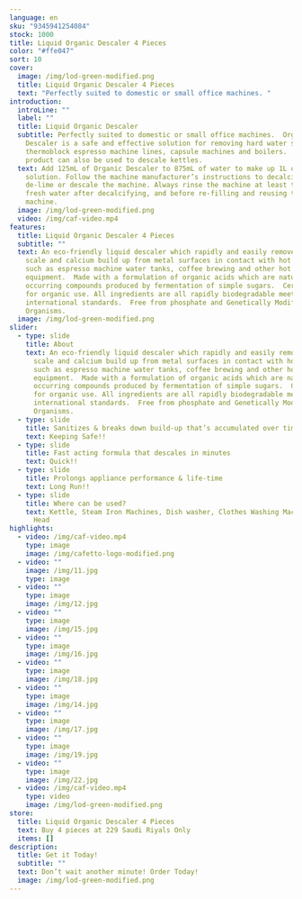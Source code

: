 ```yaml
---
language: en
sku: "9345941254084"
stock: 1000
title: Liquid Organic Descaler 4 Pieces
color: "#ffe047"
sort: 10
cover:
  image: /img/lod-green-modified.png
  title: Liquid Organic Descaler 4 Pieces
  text: "Perfectly suited to domestic or small office machines. "
introduction:
  introLine: ""
  label: ""
  title: Liquid Organic Descaler
  subtitle: Perfectly suited to domestic or small office machines.  Organic
    Descaler is a safe and effective solution for removing hard water scale from
    thermoblock espresso machine lines, capsule machines and boilers.  This
    product can also be used to descale kettles.
  text: Add 125mL of Organic Descaler to 875mL of water to make up 1L of descaling
    solution. Follow the machine manufacturer’s instructions to decalcify,
    de-lime or descale the machine. Always rinse the machine at least twice with
    fresh water after decalcifying, and before re-filling and reusing the
    machine.
  image: /img/lod-green-modified.png
  video: /img/caf-video.mp4
features:
  title: Liquid Organic Descaler 4 Pieces
  subtitle: ""
  text: An eco-friendly liquid descaler which rapidly and easily removes lime
    scale and calcium build up from metal surfaces in contact with hot water
    such as espresso machine water tanks, coffee brewing and other hot water
    equipment.  Made with a formulation of organic acids which are naturally
    occurring compounds produced by fermentation of simple sugars.  Certified
    for organic use. All ingredients are all rapidly biodegradable meeting
    international standards.  Free from phosphate and Genetically Modified
    Organisms.
  image: /img/lod-green-modified.png
slider:
  - type: slide
    title: About
    text: An eco-friendly liquid descaler which rapidly and easily removes lime
      scale and calcium build up from metal surfaces in contact with hot water
      such as espresso machine water tanks, coffee brewing and other hot water
      equipment.  Made with a formulation of organic acids which are naturally
      occurring compounds produced by fermentation of simple sugars.  Certified
      for organic use. All ingredients are all rapidly biodegradable meeting
      international standards.  Free from phosphate and Genetically Modified
      Organisms.
  - type: slide
    title: Sanitizes & breaks down build-up that’s accumulated over time
    text: Keeping Safe!!
  - type: slide
    title: Fast acting formula that descales in minutes
    text: Quick!!
  - type: slide
    title: Prolongs appliance performance & life-time
    text: Long Run!!
  - type: slide
    title: Where can be used?
    text: Kettle, Steam Iron Machines, Dish washer, Clothes Washing Machines, Shower
      Head
highlights:
  - video: /img/caf-video.mp4
    type: image
    image: /img/cafetto-logo-modified.png
  - video: ""
    image: /img/11.jpg
    type: image
  - video: ""
    type: image
    image: /img/12.jpg
  - video: ""
    type: image
    image: /img/15.jpg
  - video: ""
    type: image
    image: /img/16.jpg
  - video: ""
    type: image
    image: /img/18.jpg
  - video: ""
    type: image
    image: /img/14.jpg
  - video: ""
    type: image
    image: /img/17.jpg
  - video: ""
    type: image
    image: /img/19.jpg
  - video: ""
    type: image
    image: /img/22.jpg
  - video: /img/caf-video.mp4
    type: video
    image: /img/lod-green-modified.png
store:
  title: Liquid Organic Descaler 4 Pieces
  text: Buy 4 pieces at 229 Saudi Riyals Only
  items: []
description:
  title: Get it Today!
  subtitle: ""
  text: Don’t wait another minute! Order Today!
  image: /img/lod-green-modified.png
---
```

